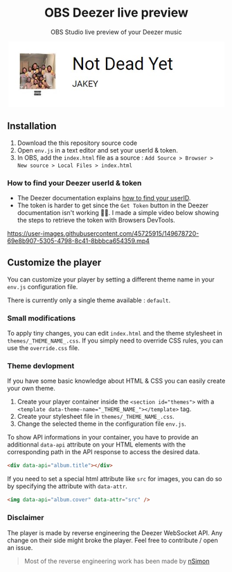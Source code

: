 <h1 align="center">OBS Deezer live preview</h1>
<p align="center">OBS Studio live preview of your Deezer music</p>

<p align="center"><img src="./.repo/widget-preview.jpg" alt="Widget preview"></p>

## Installation

1. Download the this repository source code
2. Open `env.js` in a text editor and set your userId & token.
3. In OBS, add the `index.html` file as a source : `Add Source > Browser > New source > Local Files > index.html`

### How to find your Deezer userId & token

- The Deezer documentation explains [how to find your userID](https://support.deezer.com/hc/en-gb/articles/360016118958-Managing-your-Deezer-information).
- The token is harder to get since the `Get Token` button in the Deezer documentation isn't working 🤷‍♂️. I made a simple video below showing the steps to retrieve the token with Browsers DevTools.

https://user-images.githubusercontent.com/45725915/149678720-69e8b907-5305-4798-8c41-8bbbca654359.mp4

## Customize the player

You can customize your player by setting a different theme name in your `env.js` configuration file.

There is currently only a single theme available : `default`.

### Small modifications

To apply tiny changes, you can edit `index.html` and the theme stylesheet in `themes/_THEME_NAME_.css`. If you simply need to override CSS rules, you can use the `override.css` file.

### Theme devlopment

If you have some basic knowledge about HTML & CSS you can easily create your own theme.

1. Create your player container inside the `<section id="themes">` with a `<template data-theme-name="_THEME_NAME_"></template>` tag.
2. Create your stylesheet file in `themes/_THEME_NAME_.css`.
3. Change the selected theme in the configuration file `env.js`.

To show API informations in your container, you have to provide an additionnal `data-api` attribute on your HTML elements with the corresponding path in the API response to access the desired data.

```html
<div data-api="album.title"></div>
```

If you need to set a special html attribute like `src` for images, you can do so by specifying the attribute with `data-attr`.

```html
<img data-api="album.cover" data-attr="src" />
```

### Disclaimer

The player is made by reverse engineering the Deezer WebSocket API. Any change on their side might broke the player. Feel free to contribute / open an issue.

> Most of the reverse engineering work has been made by [nSimon](https://github.com/nSimonFR/deezer-playing-notifications)
